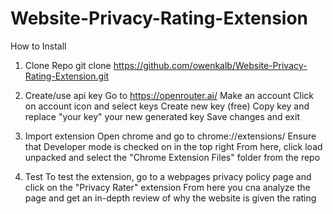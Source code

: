 # Website-Privacy-Rating-Extension

How to Install
1. Clone Repo
git clone https://github.com/owenkalb/Website-Privacy-Rating-Extension.git

2. Create/use api key
Go to https://openrouter.ai/
Make an account
Click on account icon and select keys
Create new key (free)
Copy key and replace "your key" your new generated key
Save changes and exit

3. Import extension
Open chrome and go to chrome://extensions/
Ensure that Developer mode is checked on in the top right
From here, click load unpacked and select the "Chrome Extension Files" folder from the repo

4. Test
To test the extension, go to a webpages privacy policy page and click on the "Privacy Rater" extension
From here you cna analyze the page and get an in-depth review of why the website is given the rating

